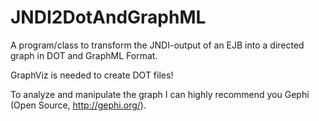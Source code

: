 JNDI2DotAndGraphML
==================

A program/class to transform the JNDI-output of an EJB into a directed graph in DOT and GraphML Format.

GraphViz is needed to create DOT files!

To analyze and manipulate the graph I can highly recommend you Gephi (Open Source, http://gephi.org/).
